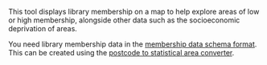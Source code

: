 This tool displays library membership on a map to help explore areas of low or high membership, alongside other data such as the socioeconomic deprivation of areas.

You need library membership data in the [membership data schema format](https://schema.librarydata.uk/membership). This can be created using the [postcode to statistical area converter](/postcode-to-lsoa).
